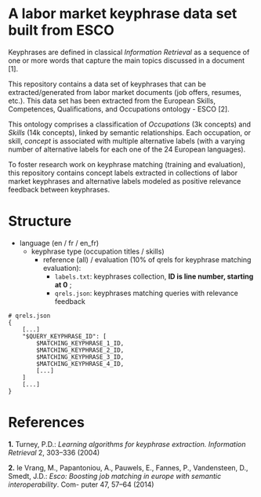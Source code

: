 # A labor market keyphrase data set built from ESCO

Keyphrases are defined in classical _Information Retrieval_ as a sequence of one or more words that 
capture the main topics discussed in a document [1].

This repository contains a data set of keyphrases that can be extracted/generated from labor market documents (job 
offers, resumes, etc.). This data set has been extracted from the European Skills, Competences, Qualifications, 
and Occupations ontology - ESCO [2]. 

This ontology comprises a classification of _Occupations_ (3k concepts) and _Skills_
(14k concepts), linked by semantic relationships. Each occupation, or skill, _concept_ is associated with multiple 
alternative labels (with a varying number of alternative labels for each one of the 24 European languages).

To foster research work on keyphrase matching (training and evaluation), this repository contains concept labels
extracted in collections of labor market keyphrases and alternative labels modeled as positive relevance feedback 
between keyphrases.

# Structure

- language (en / fr / en_fr)
  - keyphrase type (occupation titles / skills)
    - reference (all) / evaluation (10% of qrels for keyphrase matching evaluation):
      - `labels.txt`: keyphrases collection, **ID is line number, starting at 0** ;
      - `qrels.json`: keyphrases matching queries with relevance feedback

```
# qrels.json
{
    [...]
    "$QUERY_KEYPHRASE_ID": [
        $MATCHING_KEYPHRASE_1_ID,
        $MATCHING_KEYPHRASE_2_ID,
        $MATCHING_KEYPHRASE_3_ID,
        $MATCHING_KEYPHRASE_4_ID,
        [...]
    ]
    [...]
}
```      


# References
**1.** Turney, P.D.: _Learning algorithms for keyphrase extraction. Information Retrieval_
2, 303–336 (2004)

**2.** le Vrang, M., Papantoniou, A., Pauwels, E., Fannes, P., Vandensteen, D., Smedt,
J.D.: _Esco: Boosting job matching in europe with semantic interoperability_. Com-
puter 47, 57–64 (2014)